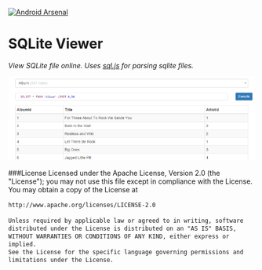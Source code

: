 [![Android Arsenal](https://img.shields.io/badge/Android%20Arsenal-SQLite%20Viewer-brightgreen.svg?style=flat)](http://android-arsenal.com/details/1/2497)

SQLite Viewer
============

*View SQLite file online. Uses [sql.js](https://github.com/kripken/sql.js/) for parsing sqlite files.*

![](/img/preview.png?raw=true "Example sqlite")

###License
    Licensed under the Apache License, Version 2.0 (the "License");
    you may not use this file except in compliance with the License.
    You may obtain a copy of the License at
    
    http://www.apache.org/licenses/LICENSE-2.0
    
    Unless required by applicable law or agreed to in writing, software
    distributed under the License is distributed on an "AS IS" BASIS,
    WITHOUT WARRANTIES OR CONDITIONS OF ANY KIND, either express or implied.
    See the License for the specific language governing permissions and
    limitations under the License.
